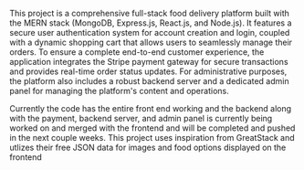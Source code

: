 This project is a comprehensive full-stack food delivery platform built with the MERN stack (MongoDB, Express.js, React.js, and Node.js). It features a secure user authentication system for account creation and 
login, coupled with a dynamic shopping cart that allows users to seamlessly manage their orders. To ensure a complete end-to-end customer experience, the application integrates the Stripe payment gateway for secure 
transactions and provides real-time order status updates. For administrative purposes, the platform also includes a robust backend server and a dedicated admin panel for managing the platform's content and operations.

Currently the code has the entire front end working and the backend along with the payment, backend server, and admin panel is currently being worked on and merged with the frontend and will be completed and pushed in the next couple weeks. This project uses inspiration from GreatStack and utlizes their free JSON data for images and food options displayed on the frontend 
